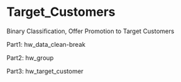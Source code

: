 # Target_Customers
Binary Classification, Offer Promotion to Target Customers 

Part1: hw_data_clean-break

Part2: hw_group

Part3: hw_target_customer 
